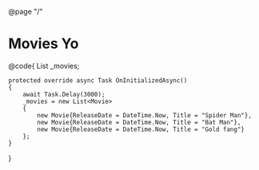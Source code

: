@page "/"


<div>
    <h1 class="text-center">Movies Yo</h1>
    <MovieList Movies="_movies"/>
</div>



@code{
    List<Movie> _movies;


    protected override async Task OnInitializedAsync()
    {
        await Task.Delay(3000);
        _movies = new List<Movie>
        {
            new Movie{ReleaseDate = DateTime.Now, Title = "Spider Man"},
            new Movie{ReleaseDate = DateTime.Now, Title = "Bat Man"},
            new Movie{ReleaseDate = DateTime.Now, Title = "Gold fang"}
        };
    }

}
